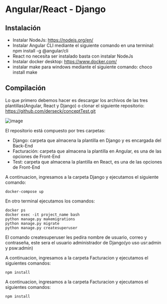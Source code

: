 # Angular/React - Django

## Instalación

- Instalar NodeJs: https://nodejs.org/en/
- Instalar Angular CLI mediante el siguiente comando en una terminal: npm install -g @angular/cli
- React no necesita ser instalado basta con instalar NodeJs
- Instalar docker desktop: https://www.docker.com/
- instalar make para windows mediante el siguiente comando: choco install make

## Compilación

Lo que primero debemos hacer es descargar los archivos de las tres plantillas(Angular, React y Django) o clonar el siguiente repositorio: https://github.com/derseck/conceptTest.git

![image](https://user-images.githubusercontent.com/17151902/202359430-c82bff54-45b8-4242-aa4a-0eaac85b1285.png)

El repositorio está compuesto por tres carpetas:

- Django: carpeta que almacena la plantilla en Django y es encargada del Back-End
- Facturación: carpeta que almacena la plantilla en Angular, es una de las opciones de Front-End
- Test: carpeta que almacena la plantilla en React, es una de las opciones de Front-End

A continuacion, ingresamos a la carpeta Django y ejecutamos el siguiente comando:

```
docker-compose up
```

En otro terminal ejecutamos los comandos:

```
docker ps
docker exec -it project_name bash
python manage.py makemigrations
python manage.py migrate
python manage.py createsuperuser
```
El comando createsuperuser les pedira nombre de usuario, correo y contraseña, este sera el usuario administrador de Django(yo uso usr:admin y psw:admin)

A continuacion, ingresamos a la carpeta Facturacion y ejecutamos el siguientes comandos:

```
npm install
```

A continuacion, ingresamos a la carpeta Facturacion y ejecutamos el siguientes comandos:

```
npm install
```
